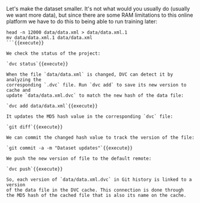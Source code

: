 Let's make the dataset smaller. It's not what would you usually do (usually we
want more data), but since there are some RAM limitations to this online
platform we have to do this to being able to run training later:

```
head -n 12000 data/data.xml > data/data.xml.1
mv data/data.xml.1 data/data.xml
```{{execute}}

We check the status of the project:

`dvc status`{{execute}}

When the file `data/data.xml` is changed, DVC can detect it by analyzing the
corresponding `.dvc` file. Run `dvc add` to save its new version to cache and
update `data/data.xml.dvc` to match the new hash of the data file:

`dvc add data/data.xml`{{execute}}

It updates the MD5 hash value in the corresponding `dvc` file: 

`git diff`{{execute}}

We can commit the changed hash value to track the version of the file:

`git commit -a -m "Dataset updates"`{{execute}}

We push the new version of file to the default remote: 

`dvc push`{{execute}}

So, each version of `data/data.xml.dvc` in Git history is linked to a version
of the data file in the DVC cache. This connection is done through
the MD5 hash of the cached file that is also its name on the cache.
